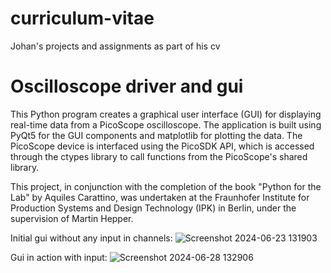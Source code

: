 # curriculum-vitae
Johan's projects and assignments as part of his cv

# Oscilloscope driver and gui

This Python program creates a graphical user interface (GUI) for displaying real-time data from a PicoScope oscilloscope. The application is built using PyQt5 for the GUI components and matplotlib for plotting the data. The PicoScope device is interfaced using the PicoSDK API, which is accessed through the ctypes library to call functions from the PicoScope's shared library.

This project, in conjunction with the completion of the book "Python for the Lab" by Aquiles Carattino, was undertaken at the Fraunhofer Institute for Production Systems and Design Technology (IPK) in Berlin, under the supervision of Martin Hepper.


Initial gui without any input in channels:
![Screenshot 2024-06-23 131903](https://github.com/hanjo-plays/curriculum-vitae/assets/45671158/f3b4c992-0d0c-489b-9f37-d210f466e704)

Gui in action with input:
![Screenshot 2024-06-28 132906](https://github.com/hanjo-plays/curriculum-vitae/assets/45671158/e18b2f2a-46f9-4a30-9049-6af26d6a1377)
